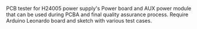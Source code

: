 PCB tester for H24005 power supply's Power board and AUX power module that can be used during PCBA and final quality assurance process. Require Arduino Leonardo board and sketch with various test cases.